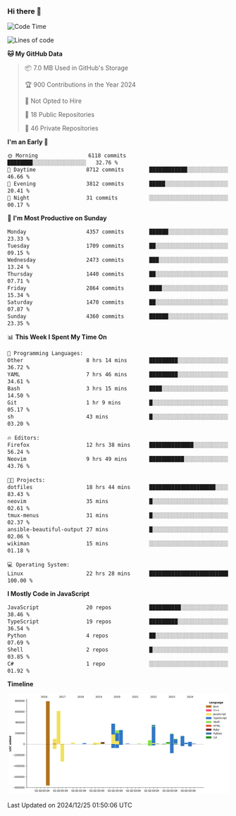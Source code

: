 ### Hi there 👋

<!--
**Clumsy-Coder/Clumsy-Coder** is a ✨ _special_ ✨ repository because its `README.md` (this file) appears on your GitHub profile.

Here are some ideas to get you started:

- 🔭 I’m currently working on ...
- 🌱 I’m currently learning ...
- 👯 I’m looking to collaborate on ...
- 🤔 I’m looking for help with ...
- 💬 Ask me about ...
- 📫 How to reach me: ...
- 😄 Pronouns: ...
- ⚡ Fun fact: ...
-->

<!-- anmol098/waka-readme-stats -->
<!--START_SECTION:waka-->
![Code Time](http://img.shields.io/badge/Code%20Time-1%2C056%20hrs%201%20min-blue)

![Lines of code](https://img.shields.io/badge/From%20Hello%20World%20I%27ve%20Written-3.5%20million%20lines%20of%20code-blue)

**🐱 My GitHub Data** 

> 📦 7.0 MB Used in GitHub's Storage 
 > 
> 🏆 900 Contributions in the Year 2024
 > 
> 🚫 Not Opted to Hire
 > 
> 📜 18 Public Repositories 
 > 
> 🔑 46 Private Repositories 
 > 
**I'm an Early 🐤** 

```text
🌞 Morning                6118 commits        ████████░░░░░░░░░░░░░░░░░   32.76 % 
🌆 Daytime                8712 commits        ████████████░░░░░░░░░░░░░   46.66 % 
🌃 Evening                3812 commits        █████░░░░░░░░░░░░░░░░░░░░   20.41 % 
🌙 Night                  31 commits          ░░░░░░░░░░░░░░░░░░░░░░░░░   00.17 % 
```
📅 **I'm Most Productive on Sunday** 

```text
Monday                   4357 commits        ██████░░░░░░░░░░░░░░░░░░░   23.33 % 
Tuesday                  1709 commits        ██░░░░░░░░░░░░░░░░░░░░░░░   09.15 % 
Wednesday                2473 commits        ███░░░░░░░░░░░░░░░░░░░░░░   13.24 % 
Thursday                 1440 commits        ██░░░░░░░░░░░░░░░░░░░░░░░   07.71 % 
Friday                   2864 commits        ████░░░░░░░░░░░░░░░░░░░░░   15.34 % 
Saturday                 1470 commits        ██░░░░░░░░░░░░░░░░░░░░░░░   07.87 % 
Sunday                   4360 commits        ██████░░░░░░░░░░░░░░░░░░░   23.35 % 
```


📊 **This Week I Spent My Time On** 

```text
💬 Programming Languages: 
Other                    8 hrs 14 mins       █████████░░░░░░░░░░░░░░░░   36.72 % 
YAML                     7 hrs 46 mins       █████████░░░░░░░░░░░░░░░░   34.61 % 
Bash                     3 hrs 15 mins       ████░░░░░░░░░░░░░░░░░░░░░   14.50 % 
Git                      1 hr 9 mins         █░░░░░░░░░░░░░░░░░░░░░░░░   05.17 % 
sh                       43 mins             █░░░░░░░░░░░░░░░░░░░░░░░░   03.20 % 

🔥 Editors: 
Firefox                  12 hrs 38 mins      ██████████████░░░░░░░░░░░   56.24 % 
Neovim                   9 hrs 49 mins       ███████████░░░░░░░░░░░░░░   43.76 % 

🐱‍💻 Projects: 
dotfiles                 18 hrs 44 mins      █████████████████████░░░░   83.43 % 
neovim                   35 mins             █░░░░░░░░░░░░░░░░░░░░░░░░   02.61 % 
tmux-menus               31 mins             █░░░░░░░░░░░░░░░░░░░░░░░░   02.37 % 
ansible-beautiful-output 27 mins             █░░░░░░░░░░░░░░░░░░░░░░░░   02.06 % 
wikiman                  15 mins             ░░░░░░░░░░░░░░░░░░░░░░░░░   01.18 % 

💻 Operating System: 
Linux                    22 hrs 28 mins      █████████████████████████   100.00 % 
```

**I Mostly Code in JavaScript** 

```text
JavaScript               20 repos            ██████████░░░░░░░░░░░░░░░   38.46 % 
TypeScript               19 repos            █████████░░░░░░░░░░░░░░░░   36.54 % 
Python                   4 repos             ██░░░░░░░░░░░░░░░░░░░░░░░   07.69 % 
Shell                    2 repos             █░░░░░░░░░░░░░░░░░░░░░░░░   03.85 % 
C#                       1 repo              ░░░░░░░░░░░░░░░░░░░░░░░░░   01.92 % 
```



**Timeline**

![Lines of Code chart](https://raw.githubusercontent.com/Clumsy-Coder/Clumsy-Coder/main/assets/bar_graph.png)


 Last Updated on 2024/12/25 01:50:06 UTC
<!--END_SECTION:waka-->

